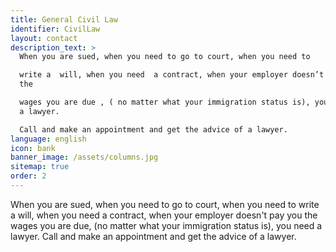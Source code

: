 ```yaml
---
title: General Civil Law
identifier: CivilLaw
layout: contact
description_text: >
  When you are sued, when you need to go to court, when you need to

  write a  will, when you need  a contract, when your employer doesn’t pay you
  the

  wages you are due , ( no matter what your immigration status is), you need
  a lawyer.

  Call and make an appointment and get the advice of a lawyer.
language: english
icon: bank
banner_image: /assets/columns.jpg
sitemap: true
order: 2
---
```



When you are sued, when you need to go to court, when you need to write a will, when you need a contract, when your employer doesn't pay you the wages you are due, (no matter what your immigration status is), you need a lawyer. Call and make an appointment and get the advice of a lawyer.